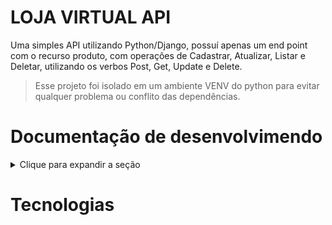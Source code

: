 # LOJA VIRTUAL API

Uma simples API utilizando Python/Django, possuí apenas um end point com o recurso produto, com operações de Cadastrar, Atualizar, Listar e Deletar, utilizando os verbos Post, Get, Update e Delete.

>Esse projeto foi isolado em um ambiente VENV do python para evitar qualquer problema ou conflito das dependências.

# Documentação de desenvolvimendo
<details>

  <summary>Clique para expandir a seção</summary>

## Configuração de ambiente

Criando ambiente virtual python
>python3 -m venv ./venv

Ativando o ambiente virtual no Windows
>venv\Scripts\activate.bat

Ativando o ambiente virtual no Linux
>source venv\Scripts\activate

Instalando Django dentro do ambiente
>pip install django

Criando um projeto com Django
>django-admin startproject config .

Iniciando o servidor com ``Manage``
>python manage.py runserver

Com isso nosso servidor está rodando, no terminal ele informa o endereço localhost e a porta pra acessar a aplicação via navegador, o padrão é.
>http://localhost:8000

## Configurações do projeto

Alterando a linguagem do projeto para pt-BR,
dentro do arquivo ``/config/settings.py`` alterar a linha 
>LANGUAGE_CODE = 'en-us'

para essa configuração
>LANGUAGE_CODE = 'pt-br'

Vamos modificar o timezone também, mude
>TIME_ZONE = 'UTC'

para essa configuração
>TIME_ZONE = 'America/Manaus'

## Criando Aplicação

Agora que já temos o ``Manage`` configurado e funcionando, vamos criar nossa aplicação, vou chamar de app.
>python manage.py startapp ``app``

Agora vamos criar o model de produto, acessando dentro do diretório da nossa aplicação ``app/models.py``, segue abaixo o código do modelo de produto.
```python
class Produto(models.Model):
    nome = models.CharField(max_length=30)
    quantidade = models.IntegerField()
    valor = models.DecimalField(max_digits=19, decimal_places=2)
```

Nesse modelo de produtos temos um campo ``nome`` do tipo string com máximo aceito de 30 caracteres, um campo ``quantidade`` do tipo inteiro e um campo ``valor`` do tipo decimal que aceita até 19 dígitos inteiros (aproximadamente valores até um bilhão) e 2 casas decimais.

Vamos adicionar também uma representação para esse produto, com o seguinte código

```python
def __str__(self):
  return self.nome
```

## Migrations
Hora de persistir nosso modelo no banco de dados, 
mas primeiro precisamos adicionar nossa aplicação dentro do projeto, para isso vamos acessar o arquivo ``config/settings.py``, e adicionar nosso ``app`` no array de ``INSTALLED_APPS``,  ficando assim.

```python
INSTALLED_APPS = [
    'Django.contrib.admin',
    'Django.contrib.auth',
    'Django.contrib.contenttypes',
    'Django.contrib.sessions',
    'Django.contrib.messages',
    'Django.contrib.staticfiles',
    'app',
]
```
Pronto agora o ``Manage`` vai ser capaz de encontrar nosso ``app`` e criar as migrations, para isso vamos rodar o seguinte comando.

>python manage.py makemigrations

O retorno deve ser algo como
```bash
←[36;1mMigrations for 'app':←[0m
  ←[1mapp\migrations\0001_initial.py←[0m
    - Create model Produto
```
Com isso criamos a migration de produto, agora podemos persistir essa migration no nosso banco de dados, usamos o seguinte comando pra isso.
>python manage.py migrate

## Admin Django

A migration do nosso modelo de Produto agora foi persistida em nosso banco de dados. Vamos aproveitar pra configurar o admin do Django pra que possamos visualizar e testar o nosso modelo. Vamos acessar o arquivo ``app/admin.py`` e vamos importar e registrar nosso modelo adicionando o código a seguir.
```python
from app.models import Produto

class Produtos(admin.ModelAdmin):
  # campos que devem ser exibidos
  list_display = ('id', 'nome', 'rg')
  # campos que seram clicáveis
  list_display_links = ('id', 'nome')
  # campo de busca/filtro
  search_fields = ('nome',)

# registrando a model (model, class)
admin.site.register(Produto, Produtos)
```
Para conseguirmos acessar o admin do Django, precisamos configurar um usuário, para isso utilizamos o comando
>python manage.py createsuperuser

Em seguida será solicitado a inserção de alguns dados como ``usuário``, ``email`` e ``senha``, insira as informações e em seguida vamos acessar o link admin para entrar com os dados cadastrados.
>http://localhost:8000/admin

Agora estamos dentro do painel admin do Django e como registramos nossa model de Produto ela já deve aparecer, podemos adicionar, editar, remover. listar e filtrar por itens.

## Construindo a API
Agora que temos o modelo pronto, banco de dados estruturado, fizemos alguns teste com o admin do Django, vamos começar a criar nossa API. Para isso vamos utilizar uma outra ferramenta chamada [Django Rest Framework](https://www.django-rest-framework.org/).

Inicialmente precisamos instalar no nosso projeto essa ferramenta, então podemos fazer isso utilizando o seguinte código.
>pip install djangorestframework

Após a instalação precisamos adicionar a ``INSTALLED_APPS`` no arquivo ``config/settings.py`` assim como fizemos com a nossa ``app`` anteriormente, então com a atualização devemos ter o seguinte resultado.
```python
INSTALLED_APPS = [
    'django.contrib.admin',
    'django.contrib.auth',
    'django.contrib.contenttypes',
    'django.contrib.sessions',
    'django.contrib.messages',
    'django.contrib.staticfiles',
    'app',
    'rest_framework',
]
```
Agora precisamos configurar nosso Serializer, responsável por tratar os dados que entram e saem da API, convertendo para JSON na saída e desconvertendo na entrada.

Para isso vamos criar um novo arquivo chamado ``serializer.py`` dentro do nosso diretório ``app`` e dentro desse arquivos vamos adicionar o seguinte conteúdo.
```python
# importando o serialize da ferramenta
from rest_framework import serializers
# importanto o nosso modelo
from app.models import Produto

# classe de serialização, com serializador de modelo
class ProdutoSerializer(serializers.ModelSerializer):
  # meta, onde configuramos o modelo e
  # os campos que queremos serializar
  class Meta:
    model = Produto
    fields = ['id','nome','quantidade', 'valor']
```

Com nosso serializador pronto, vamos agora trabalhar nas ``views``.
>No Django as ``Views`` fazem um papel semelhante ao que as ``Controllers`` fazem em outras ferramentas.

Agora vamos acessar o arquivo ``app/views`` e configurar a saída dos nossos dados, por padrão a ``view`` vem preparada para renderizar uma página, porém no nosso caso vamos apenas retornar dados de nossa API, então vamos substituir o conteúdo, vamos inciar fazendo os imports.
```python
# importando httpResponse e JsonResponse
from django.http import HttpResponse, JsonResponse
# importando o decorator csrf_exempt
from django.views.decorators.csrf import csrf_exempt
# importanto o json parse
from rest_framework.parsers import JSONParser
# importando model produto
from app.models import Produto
# importando serializador de produto
from app.serializer import ProdutoSerializer
```

Em seguida vamos criar uma função que contempla nosso GET para listar tudo e POST para cadastrar.
```python
# removendo o csrf
@csrf_exempt
# função list que contém o getAll e o Create
def produto_list(request):
  if request.method == 'GET':
    produtos = Produto.objects.all()
    serializer = ProdutoSerializer(produtos, many=True)
    return JsonResponse(serializer.data, safe=False)

  elif request.method == 'POST':
    data = JSONParser().parse(request)
    serializer = ProdutoSerializer(data=data)
    if serializer.is_valid():
      serializer.save()
      return JsonResponse(serializer.data, status=201)
    return JsonResponse(serializer.errors, status=400)
```

E por último vamos adicionar uma outra função que vai receceber um id e vai comtemplar os verbos GET buscar por id, PUT atualizar por id e DELETE remover por id.
```python
@csrf_exempt
# função detail que recebe contém GET, PUT e DELETE
# necessitando da passagem do parámetro ID
def produto_detail(request, pk):

  # verificando ser o produto existe via id
  try:
    produto = Produto.objects.get(pk=pk)
  except Produto.DoesNotExist:
    return HttpResponse(status=404)

  if request.method == 'GET':
    serializer = ProdutoSerializer(produto)
    return JsonResponse(serializer.data)

  elif request.method == 'PUT':
    data = JSONParser().parse(request)
    serializer = ProdutoSerializer(produto, data=data)
    if serializer.is_valid():
      serializer.save()
      return JsonResponse(serializer.data)
    return JsonResponse(serializer.erros, status=400)

  elif request.method == 'DELETE':
    produto.delete()
    return HttpResponse(status=204)
```

Vamo criar agora dentro ``app`` nosso arquivo de urls e dentro vamos adicionar a chamada da model.
```python
from django.urls import path
from app import views

urlpatterns = [
    path('produto/', views.produto_list),
    path('produto/<int:pk>/', views.produto_detail),
]
```

E precisamos incluir nossas urls dentra das urls  do projeto em ``config/url``, ficando assim.
```python
# importando o admin do django
from django.contrib import admin
# importando o path e include do modulo urls
from django.urls import path, include

urlpatterns = [
    path('admin/', admin.site.urls),
    # adicionando as urls de app
    path('', include('app.urls')),
]
```
Nossas rotas estão configuradas, agora podemos fazer requisições para nossa API.

Listar todos
>GET http://localhost:8000/produto/

Cadastrar
>POST http://localhost:8000/produto/

Buscar por ID
>GET http://localhost:8000/produto/id/

Atualizar
>PUT http://localhost:8000/produto/id/

Remover
>DELETE http://localhost:8000/produto/id/

</details>

# Tecnologias

